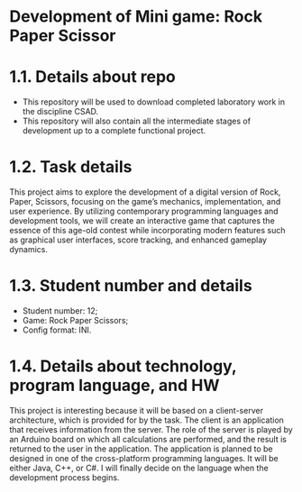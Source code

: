 # Development of Mini game: Rock Paper Scissor

# 1.1. Details about repo

- This repository will be used to download completed laboratory work in the discipline CSAD.
- This repository will also contain all the intermediate stages of development up to a complete functional project.

# 1.2. Task details

This project aims to explore the development of a digital version of Rock, Paper, Scissors, focusing on the game’s mechanics, implementation, and user experience. By utilizing contemporary programming languages and development tools, we will create an interactive game that captures the essence of this age-old contest while incorporating modern features such as graphical user interfaces, score tracking, and enhanced gameplay dynamics.

# 1.3. Student number and details

- Student number: 12;
- Game: Rock Paper Scissors;
- Config format: INI.

# 1.4. Details about technology, program language, and HW

This project is interesting because it will be based on a client-server architecture, which is provided for by the task. The client is an application that receives information from the server. The role of the server is played by an Arduino board on which all calculations are performed, and the result is returned to the user in the application. The application is planned to be designed in one of the cross-platform programming languages. It will be either Java, C++, or C#. I will finally decide on the language when the development process begins.
